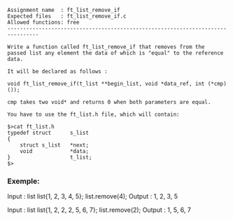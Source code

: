 ```
Assignment name  : ft_list_remove_if
Expected files   : ft_list_remove_if.c
Allowed functions: free
--------------------------------------------------------------------------------

Write a function called ft_list_remove_if that removes from the
passed list any element the data of which is "equal" to the reference data.

It will be declared as follows :

void ft_list_remove_if(t_list **begin_list, void *data_ref, int (*cmp)());

cmp takes two void* and returns 0 when both parameters are equal.

You have to use the ft_list.h file, which will contain:

$>cat ft_list.h
typedef struct      s_list
{
    struct s_list   *next;
    void            *data;
}                   t_list;
$>
```
### Exemple:

Input  : list list{1, 2, 3, 4, 5};
         list.remove(4);
Output : 1, 2, 3, 5

Input  : list list{1, 2, 2, 2, 5, 6, 7};
         list.remove(2);
Output : 1, 5, 6, 7
